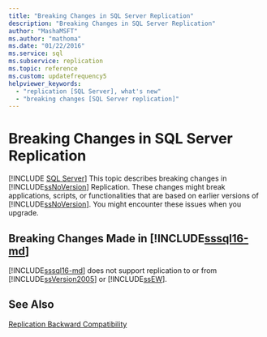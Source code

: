 ```yaml
---
title: "Breaking Changes in SQL Server Replication"
description: "Breaking Changes in SQL Server Replication"
author: "MashaMSFT"
ms.author: "mathoma"
ms.date: "01/22/2016"
ms.service: sql
ms.subservice: replication
ms.topic: reference
ms.custom: updatefrequency5
helpviewer_keywords:
  - "replication [SQL Server], what's new"
  - "breaking changes [SQL Server replication]"
---
```

# Breaking Changes in SQL Server Replication
 [!INCLUDE [SQL Server](../../includes/applies-to-version/sqlserver.md)]
  This topic describes breaking changes in [!INCLUDE[ssNoVersion](../../includes/ssnoversion-md.md)] Replication. These changes might break applications, scripts, or functionalities that are based on earlier versions of [!INCLUDE[ssNoVersion](../../includes/ssnoversion-md.md)]. You might encounter these issues when you upgrade.  
  
## Breaking Changes Made in [!INCLUDE[sssql16-md](../../includes/sssql16-md.md)]  
 [!INCLUDE[sssql16-md](../../includes/sssql16-md.md)] does not support replication to or from [!INCLUDE[ssVersion2005](../../includes/ssversion2005-md.md)] or [!INCLUDE[ssEW](../../includes/ssew-md.md)].  
  
## See Also  
 [Replication Backward Compatibility](../../relational-databases/replication/replication-backward-compatibility.md)  
  
  
